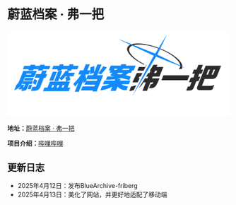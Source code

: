 # 蔚蓝档案 · 弗一把

![Image text](Background.png)

**地址：**[蔚蓝档案 · 弗一把](https://dsinggg.github.io/BlueArchive-friberg/)

**项目介绍：**[哔哩哔哩](https://www.bilibili.com/opus/1054959940656955411)

## 更新日志
* 2025年4月12日：发布BlueArchive-friberg
* 2025年4月13日：美化了网站，并更好地适配了移动端

